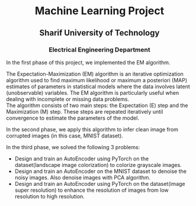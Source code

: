 <h1 align='center'> Machine Learning Project </h1>

<h2 align='center'> Sharif University of Technology </h2>

<h3 align='center'> Electrical Engineering Department </h3>

In the first phase of this project, we implemented the EM algorithm.

The Expectation-Maximization (EM) algorithm is an iterative optimization algorithm used to find maximum likelihood or maximum a posteriori (MAP) estimates of parameters in statistical models where the data involves latent (unobservable) variables. The EM algorithm is particularly useful when dealing with incomplete or missing data problems.<br>
The algorithm consists of two main steps: the Expectation (E) step and the Maximization (M) step. These steps are repeated iteratively until convergence to estimate the parameters of the model.

In the second phase, we apply this algorithm to infer clean image from
corrupted images (in this case, MNIST dataset).

In the third phase, we solved the following 3 problems:
- Design and train an AutoEncoder using PyTorch on the dataset(landscape image colorization) to colorize grayscale images.
- Design and train an AutoEncoder on the MNIST dataset to denoise the noisy images. Also denoise images with PCA algorithm.
- Design and train an AutoEncoder using PyTorch on the dataset(image super resolution) to enhance the resolution of images from low resolution to high resolution.
